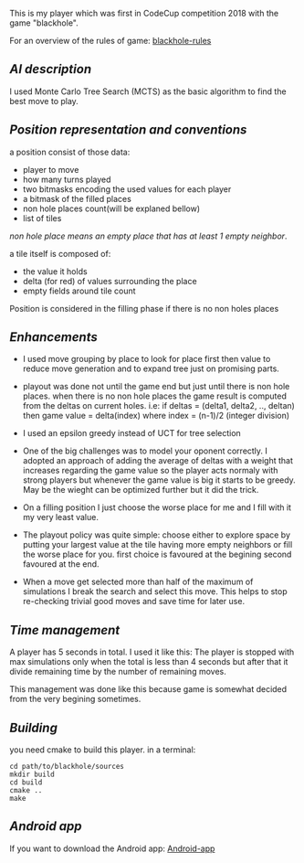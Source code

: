 This is my player which was first in CodeCup competition 2018 with the
game "blackhole".

For an overview of the rules of game:
[blackhole-rules](https://www.codecup.nl/rules_blackhole.php)

## *AI description*

I used Monte Carlo Tree Search (MCTS) as the basic algorithm to find the best
move to play.

## *Position representation and conventions*

a position consist of those data:
- player to move
- how many turns played
- two bitmasks encoding the used values for each player
- a bitmask of the filled places
- non hole places count(will be explaned bellow)
- list of tiles

*non hole place means an empty place that has at least 1 empty neighbor*.

a tile itself is composed of:
- the value it holds
- delta (for red) of values surrounding the place
- empty fields around tile count

Position is considered in the filling phase if there is no non holes places

## *Enhancements*

- I used move grouping by place to look for place first then value to reduce move generation and to expand tree just on promising parts.

- playout was done not until the game end but just until there is non hole places.
when there is no non hole places the game result is computed from the deltas on
current holes. i.e:
if deltas = (delta1, delta2, .., deltan) then
game value = delta(index) where index = (n-1)/2 (integer division)

- I used an epsilon greedy instead of UCT for tree selection

- One of the big challenges was to model your oponent correctly. I adopted an approach
of adding the average of deltas with a weight that increases regarding the game value
so the player acts normaly with strong players but whenever the game value is big it
starts to be greedy. May be the wieght can be optimized further but it did the trick.

- On a filling position I just choose the worse place for me and I fill with it my very least value.

- The playout policy was quite simple: choose either to explore space by putting your
  largest value at the tile having more empty neighbors or fill the worse place for
  you. first choice is favoured at the begining second favoured at the end.

- When a move get selected more than half of the maximum of simulations I break the search and select this move. This helps to stop re-checking trivial good moves and save time for later use. 

## *Time management*

A player has 5 seconds in total. I used it like this:
The player is stopped with max simulations only when the total is less than 4 seconds but after that it divide remaining time by the number of remaining moves.

This management was done like this because game is somewhat decided from the very begining sometimes.


## *Building*

you need cmake to build this player. in a terminal:

```
cd path/to/blackhole/sources
mkdir build
cd build
cmake ..
make
```

## *Android app*
If you want to download the Android app:
[Android-app](https://play.google.com/store/apps/details?id=com.mamay.blackhole)
